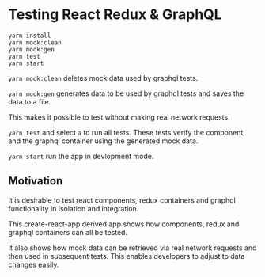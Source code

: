 
# Testing React Redux & GraphQL

```
yarn install
yarn mock:clean 
yarn mock:gen 
yarn test
yarn start
```

`yarn mock:clean` deletes mock data used by graphql tests.

`yarn mock:gen` generates data to be used by graphql tests and saves the data to a file. 

This makes it possible to test without making real network requests.

`yarn test` and select `a` to run all tests. These tests verify the component, and the graphql container using the generated mock data.

`yarn start` run the app in devlopment mode.


## Motivation

It is desirable to test react components, redux containers and graphql functionality in isolation and integration.

This create-react-app derived app shows how components, redux and graphql containers can all be tested.

It also shows how mock data can be retrieved via real network requests and then used in subsequent tests. This enables developers to adjust to data changes easily.